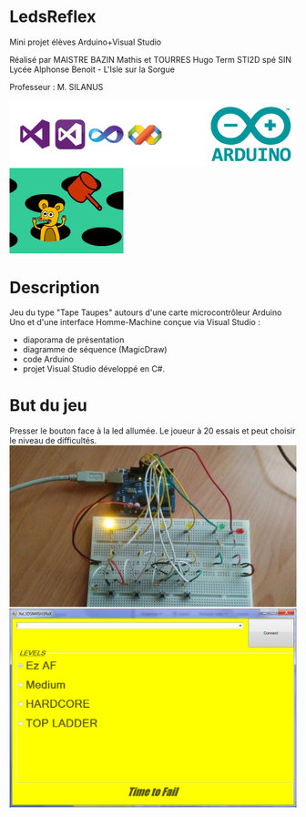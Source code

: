 # LedsReflex
Mini projet élèves Arduino+Visual Studio

Réalisé par MAISTRE BAZIN Mathis et TOURRES Hugo
Term STI2D spé SIN
Lycée Alphonse Benoit - L'Isle sur la Sorgue

Professeur : M. SILANUS

![Logos](logos.PNG)![Tape Taupe](267.jpg)

# Description
Jeu du type "Tape Taupes" autours d'une carte microcontrôleur Arduino Uno et d'une interface Homme-Machine conçue via Visual Studio :
* diaporama de présentation
* diagramme de séquence (MagicDraw)
* code Arduino 
* projet Visual Studio développé en C#.

# But du jeu
Presser le bouton face à la led allumée. Le joueur à 20 essais et peut choisir le niveau de difficultés.
![Câblage](LedReflex.jpg)
![fenêtre de jeu](fenetreJeu.PNG)